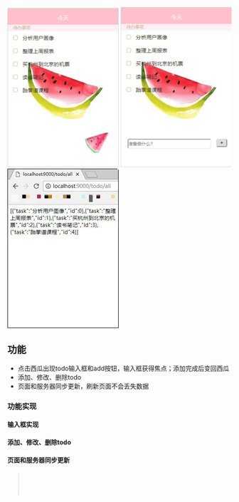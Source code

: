  ![图片1没有显示吗？](/static/pics/readme1.png)
 ![图片2没有显示吗？](/static/pics/readme2.png)
 ![图片2没有显示吗？](/static/pics/readme3.jpg)
## 功能
* 点击西瓜出现todo输入框和add按钮，输入框获得焦点；添加完成后变回西瓜
* 添加、修改、删除todo
* 页面和服务器同步更新，刷新页面不会丢失数据

### 功能实现
#### 输入框实现
> 
#### 添加、修改、删除todo
> 
#### 页面和服务器同步更新
> 
#### 
> <br>
> <br>
> <br>
